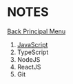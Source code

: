 # NOTES

[Back Principal Menu](../../README.md)
1. [JavaScript](Resources/Javascript)
2. TypeScript
3. NodeJS
4. ReactJS
5. Git
